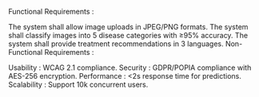Functional Requirements :

The system shall allow image uploads in JPEG/PNG formats.
The system shall classify images into 5 disease categories with ≥95% accuracy.
The system shall provide treatment recommendations in 3 languages.
Non-Functional Requirements :

Usability : WCAG 2.1 compliance.
Security : GDPR/POPIA compliance with AES-256 encryption.
Performance : <2s response time for predictions.
Scalability : Support 10k concurrent users.
